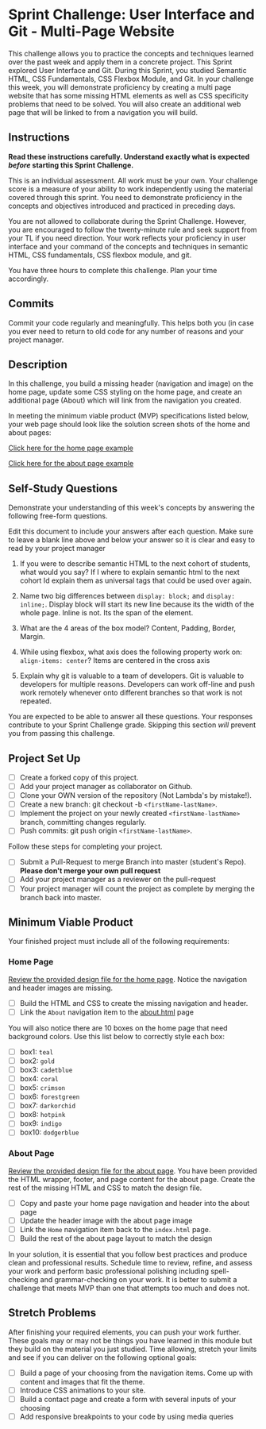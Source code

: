 # Sprint Challenge: User Interface and Git - Multi-Page Website

This challenge allows you to practice the concepts and techniques learned over the past week and apply them in a concrete project. This Sprint explored User Interface and Git. During this Sprint, you studied Semantic HTML, CSS Fundamentals, CSS Flexbox Module, and Git. In your challenge this week, you will demonstrate proficiency by creating a multi page website that has some missing HTML elements as well as CSS specificity problems that need to be solved. You will also create an additional web page that will be linked to from a navigation you will build.

## Instructions

**Read these instructions carefully. Understand exactly what is expected _before_ starting this Sprint Challenge.**

This is an individual assessment. All work must be your own. Your challenge score is a measure of your ability to work independently using the material covered through this sprint. You need to demonstrate proficiency in the concepts and objectives introduced and practiced in preceding days.

You are not allowed to collaborate during the Sprint Challenge. However, you are encouraged to follow the twenty-minute rule and seek support from your TL if you need direction. Your work reflects your proficiency in user interface and your command of the concepts and techniques in semantic HTML, CSS fundamentals, CSS flexbox module, and git.

You have three hours to complete this challenge. Plan your time accordingly.

## Commits

Commit your code regularly and meaningfully. This helps both you (in case you ever need to return to old code for any number of reasons and your project manager.

## Description

In this challenge, you build a missing header (navigation and image) on the home page, update some CSS styling on the home page, and create an additional page (About) which will link from the navigation you created.

In meeting the minimum viable product (MVP) specifications listed below, your web page should look like the solution screen shots of the home and about pages:

[Click here for the home page example](https://tk-assets.lambdaschool.com/39a49225-8ac9-43da-aa90-514fd60ae99a_sprint-challenge-ui-home-example.png)

[Click here for the about page example](https://tk-assets.lambdaschool.com/ede1bb1a-63ff-4801-8c02-3efa2f603190_sprint-challenge-ui-about-example.png)

## Self-Study Questions

Demonstrate your understanding of this week's concepts by answering the following free-form questions.

Edit this document to include your answers after each question. Make sure to leave a blank line above and below your answer so it is clear and easy to read by your project manager

1. If you were to describe semantic HTML to the next cohort of students, what would you say? If I where to explain semantic html to the next cohort Id explain them as universal tags that could be used over again.

2. Name two big differences between `display: block;` and `display: inline;`. Display block will start its new line because its the width of the whole page. Inline is not. Its the span of the element.

3. What are the 4 areas of the box model? Content, Padding, Border, Margin.

4. While using flexbox, what axis does the following property work on: `align-items: center`? Items are centered in the cross axis

5. Explain why git is valuable to a team of developers. Git is valuable to developers for multiple reasons. Developers can work off-line and push work remotely whenever onto different branches so that work is not repeated.

You are expected to be able to answer all these questions. Your responses contribute to your Sprint Challenge grade. Skipping this section _will_ prevent you from passing this challenge.

## Project Set Up

- [ ] Create a forked copy of this project.
- [ ] Add your project manager as collaborator on Github.
- [ ] Clone your OWN version of the repository (Not Lambda's by mistake!).
- [ ] Create a new branch: git checkout -b `<firstName-lastName>`.
- [ ] Implement the project on your newly created `<firstName-lastName>` branch, committing changes regularly.
- [ ] Push commits: git push origin `<firstName-lastName>`.

Follow these steps for completing your project.

- [ ] Submit a Pull-Request to merge <firstName-lastName> Branch into master (student's Repo). **Please don't merge your own pull request**
- [ ] Add your project manager as a reviewer on the pull-request
- [ ] Your project manager will count the project as complete by merging the branch back into master.

## Minimum Viable Product

Your finished project must include all of the following requirements:

### Home Page

[Review the provided design file for the home page](design-files/home.png). Notice the navigation and header images are missing.

- [ ] Build the HTML and CSS to create the missing navigation and header.
- [ ] Link the `About` navigation item to the [about.html](about.html) page

You will also notice there are 10 boxes on the home page that need background colors. Use this list below to correctly style each box:

- [ ] box1: `teal`
- [ ] box2: `gold`
- [ ] box3: `cadetblue`
- [ ] box4: `coral`
- [ ] box5: `crimson`
- [ ] box6: `forestgreen`
- [ ] box7: `darkorchid`
- [ ] box8: `hotpink`
- [ ] box9: `indigo`
- [ ] box10: `dodgerblue`

### About Page

[Review the provided design file for the about page](design-files/about.png). You have been provided the HTML wrapper, footer, and page content for the about page. Create the rest of the missing HTML and CSS to match the design file.

- [ ] Copy and paste your home page navigation and header into the about page
- [ ] Update the header image with the about page image
- [ ] Link the `Home` navigation item back to the `index.html` page.
- [ ] Build the rest of the about page layout to match the design

In your solution, it is essential that you follow best practices and produce clean and professional results. Schedule time to review, refine, and assess your work and perform basic professional polishing including spell-checking and grammar-checking on your work. It is better to submit a challenge that meets MVP than one that attempts too much and does not.

## Stretch Problems

After finishing your required elements, you can push your work further. These goals may or may not be things you have learned in this module but they build on the material you just studied. Time allowing, stretch your limits and see if you can deliver on the following optional goals:

- [ ] Build a page of your choosing from the navigation items. Come up with content and images that fit the theme.
- [ ] Introduce CSS animations to your site.
- [ ] Build a contact page and create a form with several inputs of your choosing
- [ ] Add responsive breakpoints to your code by using media queries
